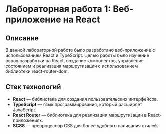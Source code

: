# Лабораторная работа 1: Веб-приложение на React

## Описание

В данной лабораторной работе было разработано веб-приложение с использованием React и TypeScript. Целью работы было изучение основ разработки на React, создание компонентов, управление состоянием и реализация маршрутизации с использованием библиотеки react-router-dom.

## Стек технологий

- **React** — библиотека для создания пользовательских интерфейсов.
- **TypeScript** — язык программирования, который расширяет JavaScript.
- **React Router** — библиотека для реализации маршрутизации в React-приложениях.
- **SCSS** — препроцессор CSS для более удобного написания стилей.
